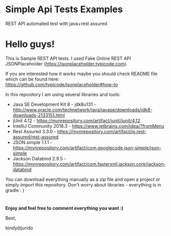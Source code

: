# Simple Api Tests Examples
REST API automated test with java+rest assured

# Hello guys!

This is Sample REST API tests. I used Fake Online REST API JSONPlaceholder (https://jsonplaceholder.typicode.com).

If you are interested how it works maybe you should check README file which can be found here: 
https://github.com/typicode/jsonplaceholder#how-to

In this repository I am using several libraries and tools:

- Java SE Development Kit 8 - jdk8u131 - http://www.oracle.com/technetwork/java/javase/downloads/jdk8-downloads-2133151.html
- jUnit 4.12 - https://mvnrepository.com/artifact/junit/junit/4.12
- IntelliJ Community 2018.3 - https://www.jetbrains.com/idea/?fromMenu
- Rest Assured 3.3.0 - https://mvnrepository.com/artifact/io.rest-assured/rest-assured
- JSON.simple 1.1.1 - https://mvnrepository.com/artifact/com.googlecode.json-simple/json-simple
- Jackson Databind 2.9.5 - https://mvnrepository.com/artifact/com.fasterxml.jackson.core/jackson-databind

You can download everything manually as a zip file and open a project or simply import this repository. 
Don't worry about libraries - everything is in gradle : ) 
#

**Enjoy and feel free to comment everything you want :)**

Best,

bindydijurido
